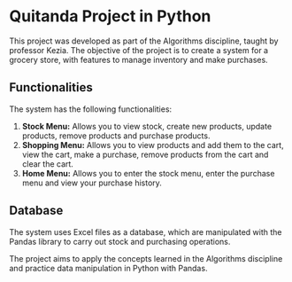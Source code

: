 # Quitanda Project in Python

This project was developed as part of the Algorithms discipline, taught by professor Kezia. The objective of the project is to create a system for a grocery store, with features to manage inventory and make purchases.

## Functionalities

The system has the following functionalities:

1. **Stock Menu:** Allows you to view stock, create new products, update products, remove products and purchase products.
2. **Shopping Menu:** Allows you to view products and add them to the cart, view the cart, make a purchase, remove products from the cart and clear the cart.
3. **Home Menu:** Allows you to enter the stock menu, enter the purchase menu and view your purchase history.

## Database

The system uses Excel files as a database, which are manipulated with the Pandas library to carry out stock and purchasing operations.

The project aims to apply the concepts learned in the Algorithms discipline and practice data manipulation in Python with Pandas.